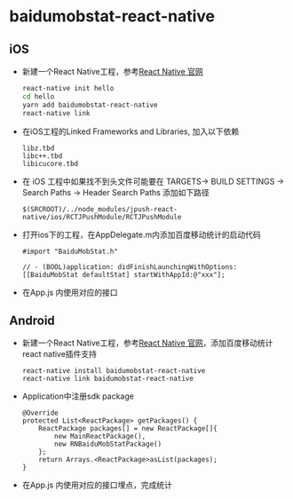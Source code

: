 # baidumobstat-react-native
## iOS
- 新建一个React Native工程，参考[React Native 官网](https://facebook.github.io/react-native/)

     ```bash
     react-native init hello
     cd hello
     yarn add baidumobstat-react-native
     react-native link
     ```

- 在iOS工程的Linked Frameworks and Libraries, 加入以下依赖
	
	```
	libz.tbd
	libc++.tbd
	libicucore.tbd
	```

- 在 iOS 工程中如果找不到头文件可能要在 TARGETS-> BUILD SETTINGS -> Search Paths -> Header Search Paths 添加如下路径

    ```
    $(SRCROOT)/../node_modules/jpush-react-native/ios/RCTJPushModule/RCTJPushModule
    ```
    
- 打开ios下的工程，在AppDelegate.m内添加百度移动统计的启动代码
  
     ```objc
     #import "BaiduMobStat.h"
     
     // - (BOOL)application: didFinishLaunchingWithOptions:
     [[BaiduMobStat defaultStat] startWithAppId:@"xxx"];
     ```
 
- 在App.js 内使用对应的接口

## Android
* 新建一个React Native工程，参考[React Native 官网](https://facebook.github.io/react-native/)，添加百度移动统计react native插件支持
	
	```
	react-native install baidumobstat-react-native
	react-native link baidumobstat-react-native
	```
* Application中注册sdk package

	```
	@Override
	protected List<ReactPackage> getPackages() {
	    ReactPackage packages[] = new ReactPackage[]{
	        new MainReactPackage(),
	        new RNBaiduMobStatPackage()
	    };
	    return Arrays.<ReactPackage>asList(packages);
	}
	```
	
* 在App.js 内使用对应的接口埋点，完成统计
